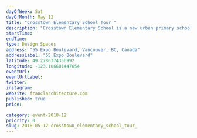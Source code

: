 ```yaml
---
dayOfWeek: Sat
dayOfMonth: May 12
title: "Crosstown Elementary School Tour "
description: "Crosstown Elementary School is a new urban primary school for downtown Vancouver families. Join us a for a tour of the school and its community-oriented spaces.Presented by Francl Architecture<br> "
startTime: 
endTime: 
type: Design Spaces
address: "55 Expo Boulevard, Vancouver, BC, Canada"
addressLabel: "55 Expo Boulevard"
latitude: 49.2786374356992
longitude: -123.106601447654
eventUrl: 
eventUrlLabel: 
twitter: 
instagram: 
website: franclarchitecture.com
published: true
price: 

category: event-2018-12
priority: 0
slug: 2018-05-12-crosstown_elementary_school_tour_
---
```

